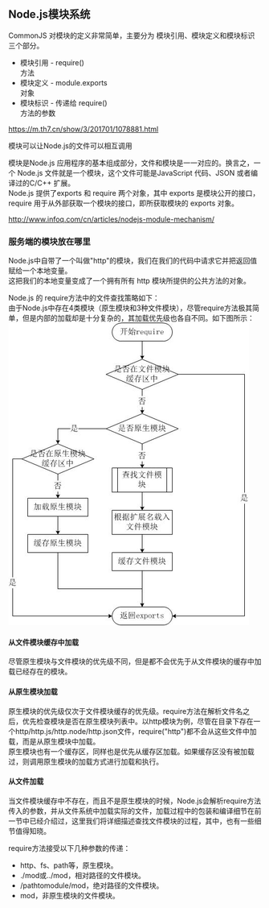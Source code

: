 ## Node.js模块系统
CommonJS 对模块的定义非常简单，主要分为 模块引用、模块定义和模块标识三个部分。<br/>
* 模块引用 - require()<br/>
方法 
* 模块定义 - module.exports<br/>
对象 
* 模块标识 - 传递给 require()<br/>
方法的参数 <br/>

https://m.th7.cn/show/3/201701/1078881.html

模块可以让Node.js的文件可以相互调用<br/>

模块是Node.js 应用程序的基本组成部分，文件和模块是一一对应的。换言之，一个 Node.js 文件就是一个模块，这个文件可能是JavaScript 代码、JSON 或者编译过的C/C++ 扩展。<br/>
Node.js 提供了exports 和 require 两个对象，其中 exports 是模块公开的接口，require 用于从外部获取一个模块的接口，即所获取模块的 exports 对象。<br/>

http://www.infoq.com/cn/articles/nodejs-module-mechanism/

### 服务端的模块放在哪里
Node.js中自带了一个叫做"http"的模块，我们在我们的代码中请求它并把返回值赋给一个本地变量。<br/>
这把我们的本地变量变成了一个拥有所有 http 模块所提供的公共方法的对象。<br/>

Node.js 的 require方法中的文件查找策略如下：<br/>
由于Node.js中存在4类模块（原生模块和3种文件模块），尽管require方法极其简单，但是内部的加载却是十分复杂的，其加载优先级也各自不同。如下图所示：<br/>
![enter image description here](https://github.com/25paul/Learn-Node-/blob/master/img/nodejs-require.jpg)

#### 从文件模块缓存中加载
尽管原生模块与文件模块的优先级不同，但是都不会优先于从文件模块的缓存中加载已经存在的模块。<br/>
#### 从原生模块加载
原生模块的优先级仅次于文件模块缓存的优先级。require方法在解析文件名之后，优先检查模块是否在原生模块列表中。以http模块为例，尽管在目录下存在一个http/http.js/http.node/http.json文件，require("http")都不会从这些文件中加载，而是从原生模块中加载。<br/>
原生模块也有一个缓存区，同样也是优先从缓存区加载。如果缓存区没有被加载过，则调用原生模块的加载方式进行加载和执行。<br/>
#### 从文件加载
当文件模块缓存中不存在，而且不是原生模块的时候，Node.js会解析require方法传入的参数，并从文件系统中加载实际的文件，加载过程中的包装和编译细节在前一节中已经介绍过，这里我们将详细描述查找文件模块的过程，其中，也有一些细节值得知晓。<br/>

require方法接受以下几种参数的传递：<br/>
* http、fs、path等，原生模块。
* ./mod或../mod，相对路径的文件模块。
* /pathtomodule/mod，绝对路径的文件模块。
* mod，非原生模块的文件模块。<br/>

